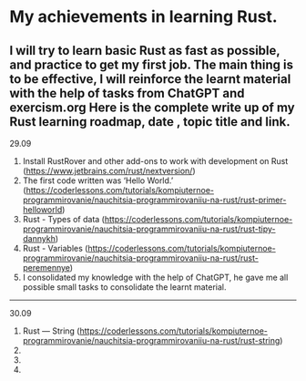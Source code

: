 # My achievements in learning Rust.
I will try to learn basic Rust as fast as possible, and practice to get my first job. The main thing is to be effective, I will reinforce the learnt material with the help of tasks from ChatGPT and exercism.org
Here is the complete write up of my Rust learning roadmap, date , topic title and link.
-----------------------------
29.09
1. Install RustRover and other add-ons to work with development on Rust
(https://www.jetbrains.com/rust/nextversion/)
2. The first code written was ‘Hello World.’
(https://coderlessons.com/tutorials/kompiuternoe-programmirovanie/nauchitsia-programmirovaniiu-na-rust/rust-primer-helloworld)
3. Rust - Types of data
(https://coderlessons.com/tutorials/kompiuternoe-programmirovanie/nauchitsia-programmirovaniiu-na-rust/rust-tipy-dannykh)
4. Rust - Variables
(https://coderlessons.com/tutorials/kompiuternoe-programmirovanie/nauchitsia-programmirovaniiu-na-rust/rust-peremennye)
5. I consolidated my knowledge with the help of ChatGPT, he gave me all possible small tasks to consolidate the learnt material.
----------------------------
30.09
1. Rust — String
(https://coderlessons.com/tutorials/kompiuternoe-programmirovanie/nauchitsia-programmirovaniiu-na-rust/rust-string)
2.
3.
4.
